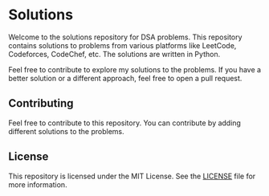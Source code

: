 # Solutions

Welcome to the solutions repository for DSA problems. This repository contains solutions to problems from various platforms like LeetCode, Codeforces, CodeChef, etc. The solutions are written in Python.

Feel free to contribute to explore my solutions to the problems. If you have a better solution or a different approach, feel free to open a pull request.

## Contributing

Feel free to contribute to this repository. You can contribute by adding different solutions to the problems.

## License

This repository is licensed under the MIT License. See the [LICENSE](LICENSE) file for more information.

